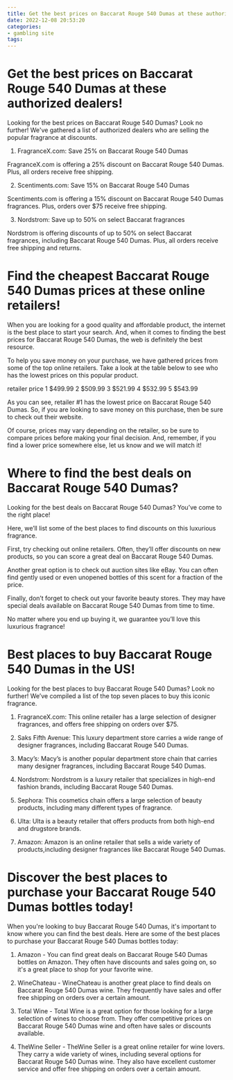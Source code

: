 ```yaml
---
title: Get the best prices on Baccarat Rouge 540 Dumas at these authorized dealers!
date: 2022-12-08 20:53:20
categories:
- gambling site
tags:
---
```



#  Get the best prices on Baccarat Rouge 540 Dumas at these authorized dealers!

Looking for the best prices on Baccarat Rouge 540 Dumas? Look no further! We've gathered a list of authorized dealers who are selling the popular fragrance at discounts.

1. FragranceX.com: Save 25% on Baccarat Rouge 540 Dumas

FragranceX.com is offering a 25% discount on Baccarat Rouge 540 Dumas. Plus, all orders receive free shipping.

2. Scentiments.com: Save 15% on Baccarat Rouge 540 Dumas

Scentiments.com is offering a 15% discount on Baccarat Rouge 540 Dumas fragrances. Plus, orders over $75 receive free shipping.

3. Nordstrom: Save up to 50% on select Baccarat fragrances

Nordstrom is offering discounts of up to 50% on select Baccarat fragrances, including Baccarat Rouge 540 Dumas. Plus, all orders receive free shipping and returns.

#  Find the cheapest Baccarat Rouge 540 Dumas prices at these online retailers!

When you are looking for a good quality and affordable product, the internet is the best place to start your search. And, when it comes to finding the best prices for Baccarat Rouge 540 Dumas, the web is definitely the best resource.

To help you save money on your purchase, we have gathered prices from some of the top online retailers. Take a look at the table below to see who has the lowest prices on this popular product.

 retailer price 1 $499.99 2 $509.99 3 $521.99 4 $532.99 5 $543.99

As you can see, retailer #1 has the lowest price on Baccarat Rouge 540 Dumas. So, if you are looking to save money on this purchase, then be sure to check out their website.

Of course, prices may vary depending on the retailer, so be sure to compare prices before making your final decision. And, remember, if you find a lower price somewhere else, let us know and we will match it!

#  Where to find the best deals on Baccarat Rouge 540 Dumas?

Looking for the best deals on Baccarat Rouge 540 Dumas? You’ve come to the right place!

Here, we’ll list some of the best places to find discounts on this luxurious fragrance.

First, try checking out online retailers. Often, they’ll offer discounts on new products, so you can score a great deal on Baccarat Rouge 540 Dumas.

Another great option is to check out auction sites like eBay. You can often find gently used or even unopened bottles of this scent for a fraction of the price.

Finally, don’t forget to check out your favorite beauty stores. They may have special deals available on Baccarat Rouge 540 Dumas from time to time.

No matter where you end up buying it, we guarantee you’ll love this luxurious fragrance!

#  Best places to buy Baccarat Rouge 540 Dumas in the US!

Looking for the best places to buy Baccarat Rouge 540 Dumas? Look no further! We’ve compiled a list of the top seven places to buy this iconic fragrance.

1. FragranceX.com: This online retailer has a large selection of designer fragrances, and offers free shipping on orders over $75.

2. Saks Fifth Avenue: This luxury department store carries a wide range of designer fragrances, including Baccarat Rouge 540 Dumas.

3. Macy’s: Macy’s is another popular department store chain that carries many designer fragrances, including Baccarat Rouge 540 Dumas.

4. Nordstrom: Nordstrom is a luxury retailer that specializes in high-end fashion brands, including Baccarat Rouge 540 Dumas.

5. Sephora: This cosmetics chain offers a large selection of beauty products, including many different types of fragrance.

6. Ulta: Ulta is a beauty retailer that offers products from both high-end and drugstore brands.

7. Amazon: Amazon is an online retailer that sells a wide variety of products,including designer fragrances like Baccarat Rouge 540 Dumas.

#  Discover the best places to purchase your Baccarat Rouge 540 Dumas bottles today!

When you're looking to buy Baccarat Rouge 540 Dumas, it's important to know where you can find the best deals. Here are some of the best places to purchase your Baccarat Rouge 540 Dumas bottles today:

1. Amazon - You can find great deals on Baccarat Rouge 540 Dumas bottles on Amazon. They often have discounts and sales going on, so it's a great place to shop for your favorite wine.

2. WineChateau - WineChateau is another great place to find deals on Baccarat Rouge 540 Dumas wine. They frequently have sales and offer free shipping on orders over a certain amount.

3. Total Wine - Total Wine is a great option for those looking for a large selection of wines to choose from. They offer competitive prices on Baccarat Rouge 540 Dumas wine and often have sales or discounts available.

4. TheWine Seller - TheWine Seller is a great online retailer for wine lovers. They carry a wide variety of wines, including several options for Baccarat Rouge 540 Dumas wine. They also have excellent customer service and offer free shipping on orders over a certain amount.